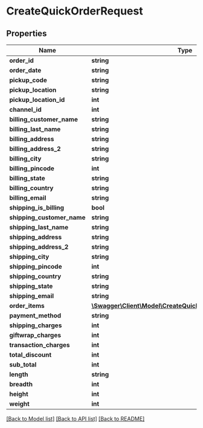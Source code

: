 # CreateQuickOrderRequest

## Properties
Name | Type | Description | Notes
------------ | ------------- | ------------- | -------------
**order_id** | **string** | required|max:20 | [optional] 
**order_date** | **string** | required | [optional] 
**pickup_code** | **string** | max:10 | [optional] 
**pickup_location** | **string** |  | [optional] 
**pickup_location_id** | **int** |  | [optional] 
**channel_id** | **int** |  | [optional] 
**billing_customer_name** | **string** | required | [optional] 
**billing_last_name** | **string** |  | [optional] 
**billing_address** | **string** | required|min:3 | [optional] 
**billing_address_2** | **string** | max:50 | [optional] 
**billing_city** | **string** | required|max:30 | [optional] 
**billing_pincode** | **int** |  | [optional] 
**billing_state** | **string** | required | [optional] 
**billing_country** | **string** | required | [optional] 
**billing_email** | **string** | required | [optional] 
**shipping_is_billing** | **bool** | required | [optional] 
**shipping_customer_name** | **string** |  | [optional] 
**shipping_last_name** | **string** |  | [optional] 
**shipping_address** | **string** |  | [optional] 
**shipping_address_2** | **string** |  | [optional] 
**shipping_city** | **string** |  | [optional] 
**shipping_pincode** | **int** |  | [optional] 
**shipping_country** | **string** |  | [optional] 
**shipping_state** | **string** |  | [optional] 
**shipping_email** | **string** |  | [optional] 
**order_items** | [**\Swagger\Client\Model\CreateQuickOrderRequestOrderItems[]**](CreateQuickOrderRequestOrderItems.md) |  | [optional] 
**payment_method** | **string** | required | [optional] 
**shipping_charges** | **int** |  | [optional] 
**giftwrap_charges** | **int** |  | [optional] 
**transaction_charges** | **int** |  | [optional] 
**total_discount** | **int** |  | [optional] 
**sub_total** | **int** |  | [optional] 
**length** | **string** |  | [optional] 
**breadth** | **int** |  | [optional] 
**height** | **int** |  | [optional] 
**weight** | **int** |  | [optional] 

[[Back to Model list]](../README.md#documentation-for-models) [[Back to API list]](../README.md#documentation-for-api-endpoints) [[Back to README]](../README.md)


